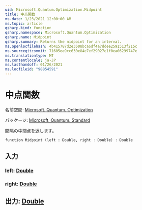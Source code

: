 ```yaml
---
uid: Microsoft.Quantum.Optimization.Midpoint
title: 中点関数
ms.date: 1/23/2021 12:00:00 AM
ms.topic: article
qsharp.kind: function
qsharp.namespace: Microsoft.Quantum.Optimization
qsharp.name: Midpoint
qsharp.summary: Returns the midpoint for an interval.
ms.openlocfilehash: 4b415787d2e3508bca6df4a7ddee2591513f215c
ms.sourcegitcommit: 71605ea9cc630e84e7ef29027e1f0ea06299747e
ms.translationtype: MT
ms.contentlocale: ja-JP
ms.lasthandoff: 01/26/2021
ms.locfileid: "98854591"
---
```

# <a name="midpoint-function"></a>中点関数

名前空間: [Microsoft. Quantum. Optimization](xref:Microsoft.Quantum.Optimization)

パッケージ: [Microsoft. Quantum. Standard](https://nuget.org/packages/Microsoft.Quantum.Standard)


間隔の中間点を返します。

```qsharp
function Midpoint (left : Double, right : Double) : Double
```


## <a name="input"></a>入力

### <a name="left--double"></a>left: [Double](xref:microsoft.quantum.lang-ref.double)




### <a name="right--double"></a>right: [Double](xref:microsoft.quantum.lang-ref.double)





## <a name="output--double"></a>出力: [Double](xref:microsoft.quantum.lang-ref.double)

